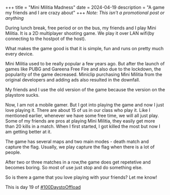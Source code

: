 +++
title = "Mini Militia Madness"
date = 2024-04-19
description = "A game my friends and I are crazy about"
+++
*Note: This isn't a promotional post or anything*

During lunch break, free period or on the bus, my friends and I play Mini Militia. It is a 2D multiplayer shooting game. We play it over LAN wifi(by connecting to the hostpot of the host).

What makes the game good is that it is simple, fun and runs on pretty much every device. 

Mini Militia used to be really popular a few years ago. But after the launch of games like PUBG and Gareena Free Fire and also due to the lockdown, the popularity of the game decreased. Miniclip purchasing Mini Militia from the original developers and adding ads also resulted in the downfall.

My friends and I use the old version of the game because the version on the playstore sucks.

Now, I am not a mobile gamer. But I got into playing the game and now I just love playing it. There are about 15 of us in our class who play it. Like I mentioned earlier, whenever we have some free time, we will all just play. Some of my friends are pros at playing Mini Militia, they easily get more than 20 kills in a match. When I first started, I got killed the most but now I am getting better at it.

The game has several maps and two main modes - death match and capture the flag. Usually, we play capture the flag when there is a lot of people.

After two or three matches in a row,the game does get repetetive and becomes boring. So most of use just stop and do something else.

So is there a game that you love playing with your friends? Let me know!

This is day 19 of [#100DaystoOffload](https://100daystooffload.com)





